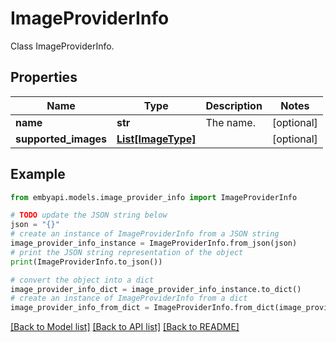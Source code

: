 # ImageProviderInfo

Class ImageProviderInfo.  

## Properties

Name | Type | Description | Notes
------------ | ------------- | ------------- | -------------
**name** | **str** | The name. | [optional] 
**supported_images** | [**List[ImageType]**](ImageType.md) |  | [optional] 

## Example

```python
from embyapi.models.image_provider_info import ImageProviderInfo

# TODO update the JSON string below
json = "{}"
# create an instance of ImageProviderInfo from a JSON string
image_provider_info_instance = ImageProviderInfo.from_json(json)
# print the JSON string representation of the object
print(ImageProviderInfo.to_json())

# convert the object into a dict
image_provider_info_dict = image_provider_info_instance.to_dict()
# create an instance of ImageProviderInfo from a dict
image_provider_info_from_dict = ImageProviderInfo.from_dict(image_provider_info_dict)
```
[[Back to Model list]](../README.md#documentation-for-models) [[Back to API list]](../README.md#documentation-for-api-endpoints) [[Back to README]](../README.md)


